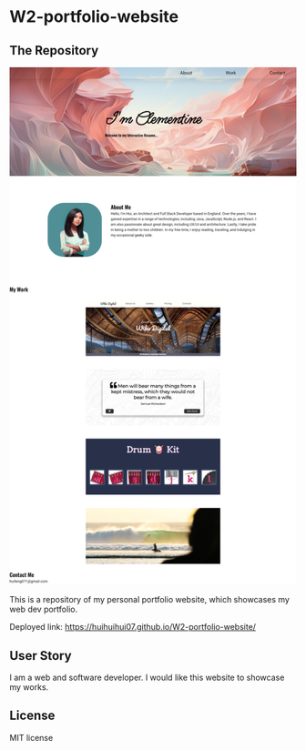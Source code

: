 # W2-portfolio-website

## The Repository


<img alt="portfolio website screenshot" src="./images/Hui-FENG-Web-Developer.png">


This is a repository of my personal portfolio website, which showcases my web dev portfolio.

Deployed link: https://huihuihui07.github.io/W2-portfolio-website/

## User Story

I am a web and software developer. I would like this website to showcase my works.

## License

MIT license
